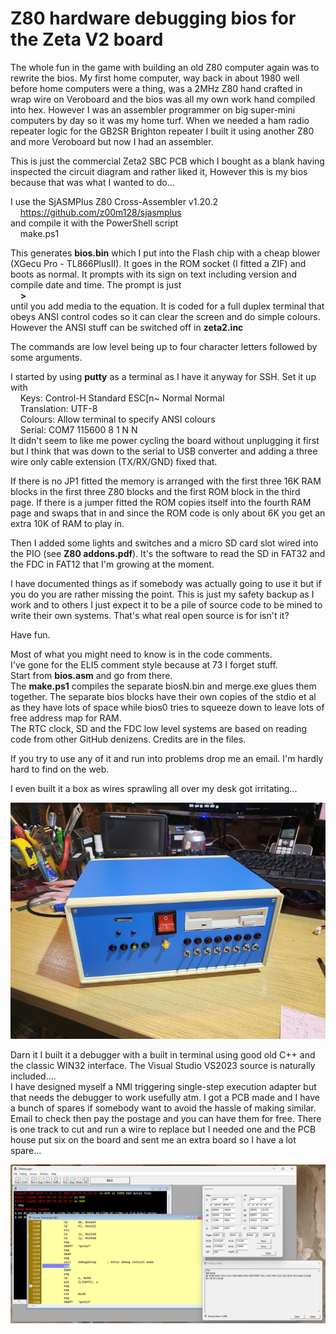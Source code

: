 ﻿# Z80 hardware debugging bios for the Zeta V2 board

The whole fun in the game with building an old Z80 computer again was to
rewrite the bios. My first home computer, way back in about 1980 well before
home computers were a thing, was a 2MHz Z80 hand crafted in wrap wire on
Veroboard and the bios was all my own work hand compiled into hex. However I
was an assembler programmer on big super-mini computers by day so it was my
home turf. When we needed a ham radio repeater logic for the GB2SR Brighton
repeater I built it using another Z80 and more Veroboard but now I had an
assembler.

This is just the commercial Zeta2 SBC PCB which I bought as a blank having
inspected the circuit diagram and rather liked it, However this is my bios
because that was what I wanted to do...

I use the SjASMPlus Z80 Cross-Assembler v1.20.2  
&nbsp;&nbsp;&nbsp;&nbsp;https://github.com/z00m128/sjasmplus  
and compile it with the PowerShell script  
&nbsp;&nbsp;&nbsp;&nbsp;make.ps1

This generates **bios.bin** which I put into the Flash chip with a cheap
blower (XGecu Pro - TL866PlusII). It goes in the ROM socket (I fitted a ZIF)
and boots as normal. It prompts with its sign on text including version and
compile date and time. The prompt is just   
&nbsp;&nbsp;&nbsp;&nbsp;**\>**   
until you add media to the equation. It is coded for a full duplex terminal
that obeys ANSI control codes so it can clear the screen and do simple colours.
However the ANSI stuff can be switched off in **zeta2.inc**

The commands are low level being up to four character letters followed by some
arguments.

I started by using **putty** as a terminal as I have it anyway for SSH. Set it
up with  
&nbsp;&nbsp;&nbsp;&nbsp;Keys: Control-H Standard ESC[n~ Normal Normal  
&nbsp;&nbsp;&nbsp;&nbsp;Translation: UTF-8  
&nbsp;&nbsp;&nbsp;&nbsp;Colours: Allow terminal to specify ANSI colours  
&nbsp;&nbsp;&nbsp;&nbsp;Serial: COM7 115600 8 1 N N  
It didn't seem to like me power cycling the board without unplugging it first
but I think that was down to the serial to USB converter and adding a three 
wire only cable extension (TX/RX/GND) fixed that.

If there is no JP1 fitted the memory is arranged with the first three 16K RAM
blocks in the first three Z80 blocks and the first ROM block in the third page.
If there is a jumper fitted the ROM copies itself into the fourth RAM page and
swaps that in and since the ROM code is only about 6K you get an extra 10K of
RAM to play in.

Then I added some lights and switches and a micro SD card slot wired into the
PIO (see **Z80 addons.pdf**). It's the software to read the SD in FAT32 and the
FDC in FAT12 that I'm growing at the moment.

I have documented things as if somebody was actually going to use it but if you
do you are rather missing the point. This is just my safety backup as I work
and to others I just expect it to be a pile of source code to be mined to write
their own systems. That's what real open source is for isn't it?

Have fun.

Most of what you might need to know is in the code comments.  
I've gone for the ELI5 comment style because at 73 I forget stuff.  
Start from **bios.asm** and go from there.  
The **make.ps1** compiles the separate biosN.bin and merge.exe glues them
together. The separate bios blocks have their own copies of the stdio et al as
they have lots of space while bios0 tries to squeeze down to leave lots of free
address map for RAM.  
The RTC clock, SD and the FDC low level systems are based on reading code from
other GitHub denizens. Credits are in the files.

If you try to use any of it and run into problems drop me an email. I'm hardly
hard to find on the web.

I even built it a box as wires sprawling all over my desk got irritating...

![Box](/box.jpg)

Darn it I built it a debugger with a built in terminal using good old C++ and
the classic WIN32 interface. The Visual Studio VS2023 source is naturally
included....  
I have designed myself a NMI triggering single-step execution adapter but that
needs the debugger to work usefully atm. I got a PCB made and I have a bunch of
spares if somebody want to avoid the hassle of making similar. Email to check
then pay the postage and you can have them for free. There is one track to cut
and run a wire to replace but I needed one and the PCB house put six on the
board and sent me an extra board so I have a lot spare...  

![Debugger screen shot](/debugger.jpg)

